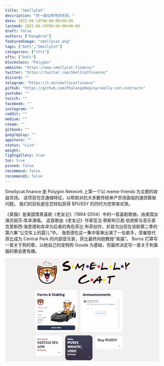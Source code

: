 ```yaml
---
title: "SmellyCat"
description: "你一直在等待的农场。"
date: 2022-08-19T00:00:00+08:00
lastmod: 2022-08-19T00:00:00+08:00
draft: false
authors: ["boogArno"]
featuredImage: "smellycat.png"
tags: ["DeFi","SmellyCat"]
categories: ["nfts"]
nfts: ["DeFi"]
blockchain: "Polygon"
website: "https://www.smellycat.finance/"
twitter: "https://twitter.com/SmellCatFinance/"
discord: ""
telegram: "https://t.me/smellycatfinance"
github: "https://github.com/PhalangeRegina/smelly-cat-contracts"
youtube: ""
twitch: ""
facebook: ""
instagram: ""
reddit: ""
medium: ""
steam: ""
gitbook: ""
googleplay: ""
appstore: ""
status: "Live"
weight: 
lightgallery: true
toc: true
pinned: false
recommend: false
recommend1: false
---
```

Smellycat.finance 是 Polygon Network 上第一个以 meme-friends 为主题的收益农场。 该项目包含通缩特征，以帮助对抗大多数传统单产农场面临的通货膨胀问题。 我们的目标是在您轻松获得 $PUSSY 的同时为您带来欢笑。

《臭猫》是美国情景喜剧《老友记》（1994-2004）中的一首喜剧歌曲，由美国女演员丽莎·库卓演唱。 这首歌由《老友记》作家亚当·蔡斯和贝茜·伯恩斯与音乐家克里斯西·海恩德和库卓为后者的角色菲比·布菲创作，并首次出现在该剧第二季的第六集“公交车上的婴儿”中。 海恩德在这一集中客串出演了一名歌手，受雇取代菲比成为 Central Perk 的内部音乐家，菲比最终向她教授“臭猫”。 Borns 打算写一首关于狗的歌，以她自己的宠物狗 Gouda 为基础，但最终决定写一首关于刺鼻猫的歌会更有趣。

![smellycat-dapp-defi-matic-image1_dfafd3700e1a5593730d8027c06fbecb](smellycat-dapp-defi-matic-image1_dfafd3700e1a5593730d8027c06fbecb.png)


